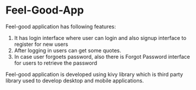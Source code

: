 # Feel-Good-App

Feel-good application has following features:
  1. It has login interface where user can login and also signup interface to register for new users
  2. After logging in users can get some quotes.
  3. In case user forgoets password, also there is Forgot Password interface for users to retrieve the password
  
 Feel-good application is developed using kivy library which is third party library used to develop desktop and mobile applications.
